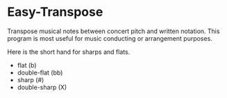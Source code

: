 # Easy-Transpose
Transpose musical notes between concert pitch and written notation. This program is most useful for music conducting or arrangement purposes.

Here is the short hand for sharps and flats.
- flat (b)
- double-flat (bb)
- sharp (#)   
- double-sharp (X)
